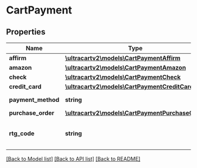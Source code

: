 # CartPayment

## Properties
Name | Type | Description | Notes
------------ | ------------- | ------------- | -------------
**affirm** | [**\ultracartv2\models\CartPaymentAffirm**](CartPaymentAffirm.md) |  | [optional] 
**amazon** | [**\ultracartv2\models\CartPaymentAmazon**](CartPaymentAmazon.md) |  | [optional] 
**check** | [**\ultracartv2\models\CartPaymentCheck**](CartPaymentCheck.md) |  | [optional] 
**credit_card** | [**\ultracartv2\models\CartPaymentCreditCard**](CartPaymentCreditCard.md) |  | [optional] 
**payment_method** | **string** | Payment method | [optional] 
**purchase_order** | [**\ultracartv2\models\CartPaymentPurchaseOrder**](CartPaymentPurchaseOrder.md) |  | [optional] 
**rtg_code** | **string** | Rotating transaction gateway code | [optional] 

[[Back to Model list]](../README.md#documentation-for-models) [[Back to API list]](../README.md#documentation-for-api-endpoints) [[Back to README]](../README.md)


